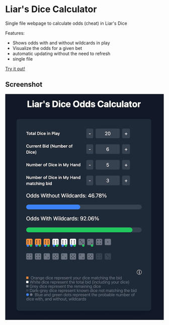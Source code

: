 # Liar's Dice Calculator
Single file webpage to calculate odds (cheat) in Liar's Dice

Features:
- Shows odds with and without wildcards in play
- Visualize the odds for a given bet
- automatic updating without the need to refresh
- single file

[Try it out!](https://porco-rosso.github.io/Liars-Dice-Calculator/)

## Screenshot
![screenshot](screenshot.png)
